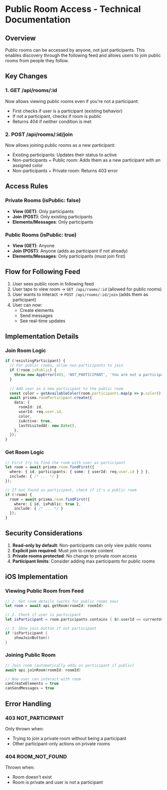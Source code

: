 # Public Room Access - Technical Documentation

## Overview

Public rooms can be accessed by anyone, not just participants. This enables discovery through the following feed and allows users to join public rooms from people they follow.

## Key Changes

### 1. GET /api/rooms/:id
Now allows viewing public rooms even if you're not a participant:
- First checks if user is a participant (existing behavior)
- If not a participant, checks if room is public
- Returns 404 if neither condition is met

### 2. POST /api/rooms/:id/join
Now allows joining public rooms as a new participant:
- Existing participants: Updates their status to active
- Non-participants + Public room: Adds them as a new participant with an assigned color
- Non-participants + Private room: Returns 403 error

## Access Rules

### Private Rooms (isPublic: false)
- **View (GET)**: Only participants
- **Join (POST)**: Only existing participants
- **Elements/Messages**: Only participants

### Public Rooms (isPublic: true)
- **View (GET)**: Anyone
- **Join (POST)**: Anyone (adds as participant if not already)
- **Elements/Messages**: Only participants (must join first)

## Flow for Following Feed

1. User sees public room in following feed
2. User taps to view room → `GET /api/rooms/:id` (allowed for public rooms)
3. User wants to interact → `POST /api/rooms/:id/join` (adds them as participant)
4. User can now:
   - Create elements
   - Send messages
   - See real-time updates

## Implementation Details

### Join Room Logic
```typescript
if (!existingParticipant) {
  // For public rooms, allow non-participants to join
  if (!room.isPublic) {
    throw new AppError(403, 'NOT_PARTICIPANT', 'You are not a participant in this room');
  }
  
  // Add user as a new participant to the public room
  const color = getAvailableColor(room.participants.map(p => p.color));
  await prisma.roomParticipant.create({
    data: {
      roomId: id,
      userId: req.user.id,
      color,
      isActive: true,
      lastVisitedAt: new Date(),
    },
  });
}
```

### Get Room Logic
```typescript
// First try to find the room with user as participant
let room = await prisma.room.findFirst({
  where: { id, participants: { some: { userId: req.user.id } } },
  include: { /* ... */ }
});

// If not found as participant, check if it's a public room
if (!room) {
  room = await prisma.room.findFirst({
    where: { id, isPublic: true },
    include: { /* ... */ }
  });
}
```

## Security Considerations

1. **Read-only by default**: Non-participants can only view public rooms
2. **Explicit join required**: Must join to create content
3. **Private rooms protected**: No change to private room access
4. **Participant limits**: Consider adding max participants for public rooms

## iOS Implementation

### Viewing Public Room from Feed
```swift
// 1. Get room details (works for public rooms now)
let room = await api.getRoom(roomId: roomId)

// 2. Check if user is participant
let isParticipant = room.participants.contains { $0.userId == currentUserId }

// 3. Show join button if not participant
if !isParticipant {
    showJoinButton()
}
```

### Joining Public Room
```swift
// Join room (automatically adds as participant if public)
await api.joinRoom(roomId: roomId)

// Now user can interact with room
canCreateElements = true
canSendMessages = true
```

## Error Handling

### 403 NOT_PARTICIPANT
Only thrown when:
- Trying to join a private room without being a participant
- Other participant-only actions on private rooms

### 404 ROOM_NOT_FOUND
Thrown when:
- Room doesn't exist
- Room is private and user is not a participant